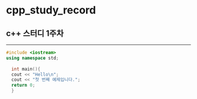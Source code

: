 # cpp_study_record
## c++ 스터디 1주차
---
```c++
#include <iostream>
using namespace std;
  
  int main(){
  cout << "Hello\n";
  cout << "첫 번째 예제입니다.";
  return 0;
  }
  ```
  
